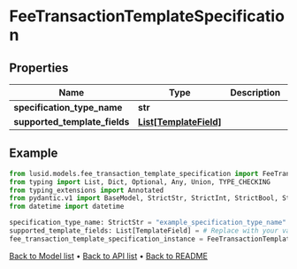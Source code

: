 # FeeTransactionTemplateSpecification

## Properties
Name | Type | Description | Notes
------------ | ------------- | ------------- | -------------
**specification_type_name** | **str** |  | 
**supported_template_fields** | [**List[TemplateField]**](TemplateField.md) |  | 
## Example

```python
from lusid.models.fee_transaction_template_specification import FeeTransactionTemplateSpecification
from typing import List, Dict, Optional, Any, Union, TYPE_CHECKING
from typing_extensions import Annotated
from pydantic.v1 import BaseModel, StrictStr, StrictInt, StrictBool, StrictFloat, StrictBytes, Field, validator, ValidationError, conlist, constr
from datetime import datetime

specification_type_name: StrictStr = "example_specification_type_name"
supported_template_fields: List[TemplateField] = # Replace with your value
fee_transaction_template_specification_instance = FeeTransactionTemplateSpecification(specification_type_name=specification_type_name, supported_template_fields=supported_template_fields)

```

[Back to Model list](../README.md#documentation-for-models) &#8226; [Back to API list](../README.md#documentation-for-api-endpoints) &#8226; [Back to README](../README.md)

